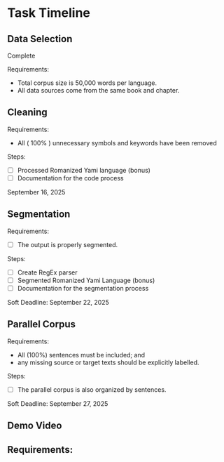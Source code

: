 # Task Timeline

## Data Selection

Complete

Requirements:

- Total corpus size is 50,000 words per language.
- All data sources come from the same book and chapter.

## Cleaning

Requirements:

- All ( 100% ) unnecessary symbols and keywords have been removed

Steps:

- [ ]  Processed Romanized Yami language (bonus)
- [ ] Documentation for the code process

September 16, 2025

## Segmentation

Requirements:

- [ ] The output is properly segmented.

Steps:

- [ ] Create RegEx parser
- [ ] Segmented Romanized Yami Language (bonus)
- [ ] Documentation for the segmentation process

Soft Deadline: September 22, 2025

## Parallel Corpus

Requirements:

- All (100%) sentences must be included; and
- any missing source or target texts should be explicitly labelled.

Steps:

- [ ] The parallel corpus is also organized by sentences.

Soft Deadline: September 27, 2025

## Demo Video

Requirements:
 - 